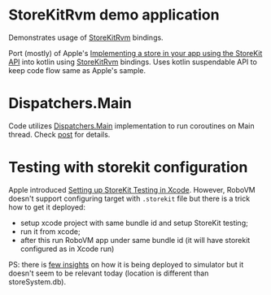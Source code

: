 # StoreKitRvm demo application 

Demonstrates usage of [StoreKitRvm](https://github.com/dkimitsa/robovm-cocoatouch-swift/storekit) bindings.

Port (mostly) of Apple's [Implementing a store in your app using the StoreKit API](https://developer.apple.com/documentation/storekit/implementing-a-store-in-your-app-using-the-storekit-api) into kotlin using [StoreKitRvm]() bindings.
Uses kotlin suspendable API to keep code flow same as Apple's sample. 

# Dispatchers.Main
Code utilizes [Dispatchers.Main](https://github.com/dkimitsa/kotlinx.coroutines.robovm) implementation to run coroutines on Main thread. Check [post](https://dkimitsa.github.io/2021/05/07/kotlinx-coroutines-dispatcher-main/) for details.   

# Testing with storekit configuration 
Apple introduced [Setting up StoreKit Testing in Xcode](https://developer.apple.com/documentation/xcode/setting-up-storekit-testing-in-xcode/).
However, RoboVM doesn't support configuring target with `.storekit` file but there is a trick how to get it deployed:
- setup xcode project with same bundle id and setup StoreKit testing;
- run it from xcode;
- after this run RoboVM app under same bundle id (it will have storekit configured as in Xcode run)

PS: there is [few insights]((https://github.com/wix/Detox/issues/2345)) on how it is being deployed to simulator but it doesn't seem to be relevant today (location is different than storeSystem.db).  